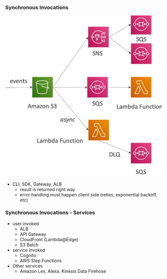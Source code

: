 ### Synchronous Invocations
![](images/aim1.jpg)
* CLI, SDK, Gateway, ALB
    * result is returned right way 
    * error handling must happen client side (reties, exponential backoff, etc)

### Synchronous Invocations - Services
* user invoked 
    * ALB
    * API Gateway
    * CloudFront (Lambda@Edge)
    * S3 Batch 
* service invoked
    * Cognito
     * AWS Step Functions
* Other services
    * Amazon Lex, Alexa. Kinesis Data Firehose